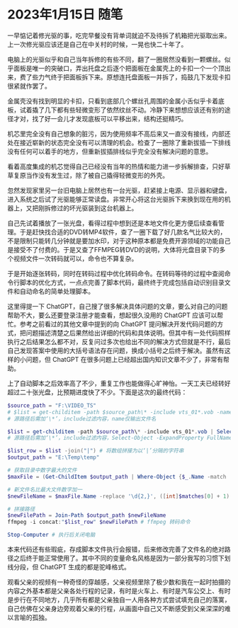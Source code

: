 # 2023年1月15日 随笔


一早惦记着修光驱的事，吃完早餐没有背单词就迫不及待拆了机箱把光驱取出来。上一次修光驱应该还是自己在中关村的时候，一晃也快二十年了。

电脑上的光驱似乎和自己当年拆修的有些不同，翻了一圈居然没看到一颗螺丝。似乎面板是唯一的突破口，弄出托盘之后逐个把面板在金属壳上的卡扣一个一个顶出来，费了些力气终于把面板拆下来。原想连托盘面板一并拆了，捣鼓几下发现卡扣很紧就作罢了。

金属壳没有找到明显的卡扣，只看到底部几个螺丝孔周围的金属小舌似乎卡着底板，试着撬了几下都有些轻微变形了依然纹丝不动。冷静下来想想应该还有别的途径才对，找了好一会儿才发现底板可以平移出来，结构还挺精巧。

机芯里完全没有自己想象的脏污，因为使用频率不高后来又一直没有接线，内部还处在接近崭新的状态完全没有可以清理的机会。检查了一圈除了重新拔插一下排线没有任何可以着手的地方，但重新拔插排线似乎完全没有解决问题的意思。

看着高度集成的机芯觉得自己已经没有当年的热情和能力进一步拆解排查，只好草草复原当作没有发生过，除了被自己撬得轻微变形的外壳。

忽然发现家里另一台旧电脑上居然也有一台光驱，赶紧接上电源、显示器和键盘，进入系统之后试了光驱能够正常读盘。非常开心将这台光驱拆下来换到现在用的机器上，又把刚拆修过的坏光驱装到这台机器上。

自己先试着播放了一张光盘，看得过程中想到还是本地文件化更方便后续查看管理。于是赶快找合适的DVD转MP4软件，查了一圈下载了好几款名气比较大的，不是限制只能转几分钟就是要加水印，对于这种原本都是免费开源领域的功能自己是接受不了付费的。于是又查了FFMPEG转DVD的说明，大体将光盘目录下的多个视频文件一次转码就可以，命令也不算复杂。

于是开始逐张转码，同时在转码过程中优化转码命令。在转码等待的过程中查阅命令行脚本的优化方式，一点点完善了脚本代码，最终终于完成包括自动识别目录文件和自动命名的简单处理脚本。

这里得提一下 ChatGPT，自己搜了很多解决具体问题的文章，要么对自己的问题帮助不大，要么还要登录注册才能查看，想起很久没用的 ChatGPT 应该可以帮忙。参考之前看过的其他文章中提到的向 ChatGPT 提问解决开发代码问题的方式，把问题描述清楚之后果然给出详细的代码和具体说明。但其中有一处代码照样执行之后结果怎么都不对，反复问过多次也给出不同的解决方式但就是不行，最后自己发现答案中使用的大括号语法存在问题，换成小括号之后终于解决。虽然有这样的小问题，但 ChatGPT 在很多问题上已经超出国内知识文章不少了，非常有帮助。

上了自动脚本之后效率高了不少，重复工作也能做得心旷神怡。一天工夫已经转好超过二十张光盘，比预期进度快了不少。下面是这次的最终代码：

```powershell
$source_path = "F:\VIDEO_TS"
# $list = get-childitem -path $source_path\* -include vts_01*.vob -name
# 源路径后需加‘\*’，include过滤内容，name仅输出文件名

$list = get-childitem -path $source_path\* -include vts_01*.vob | Select-Object -ExpandProperty FullName
# 源路径后需加‘\*’，include过滤内容，Select-Object -ExpandProperty FullName 输出完整路径

$list_row = $list -join("|") # 将数组拼接为以‘|’分隔的字符串
$output_path = "E:\Temp\temp"

# 获取目录中数字最大的文件
$maxFile = (Get-ChildItem $output_path | Where-Object {$_.Name -match '\d+'} | Sort-Object {[int]($_.Name -replace '\D','')} -Descending)[0]

# 新文件名比最大文件数字加一
$newFileName = $maxFile.Name -replace '\d{2,}', ([int]$matches[0] + 1)

# 拼接路径
$newFilePath = Join-Path $output_path $newFileName
ffmpeg -i concat:"$list_row" $newFilePath # ffmpeg 转码命令

Stop-Computer # 执行后关闭电脑
```

本来代码还有些瑕疵，存成脚本文件执行会报错，后来修改完善了文件名的绝对路径之后终于能正常使用了。其中不同的变量命名风格是因为一部分我写的习惯下划线分段，但 ChatGPT 生成的都是驼峰格式。

观看父亲的视频有一种奇怪的穿越感，父亲视频里除了极少数和我在一起时拍摄的内容之外基本都是父亲各处行程的记录，有时是火车上、有时是汽车公交上、有时是步行在不同地方，几乎所有都是父亲独自一人用各种方式尝试填充自己的落寞，自己仿佛在父亲身边旁观着父亲的行程，从画面中自己又不断感受到父亲深深的难以言喻的孤独。
